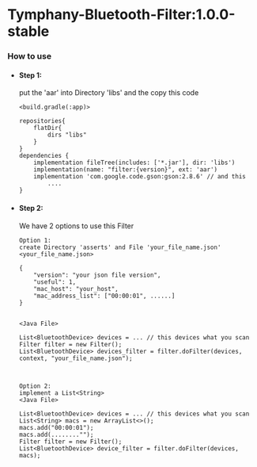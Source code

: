 # Tymphany-Bluetooth-Filter:1.0.0-stable
### How to use
- #### Step 1:
    put the 'aar' into Directory 'libs' and the copy this code

    ```
    <build.gradle(:app)>
    
    repositories{
        flatDir{
            dirs "libs"
        }
    }
    dependencies {
        implementation fileTree(includes: ['*.jar'], dir: 'libs')
        implementation(name: "filter:{version}", ext: 'aar')
        implementation 'com.google.code.gson:gson:2.8.6' // and this      
            ....
    }
    ```

- #### Step 2:
    We have 2 options to use this Filter
    ```
    Option 1:
    create Directory 'asserts' and File 'your_file_name.json'
    <your_file_name.json>
    
    {
        "version": "your json file version",
        "useful": 1,
        "mac_host": "your_host",
        "mac_address_list": ["00:00:01", ......]           
    }
  
  
    <Java File>  
    
    List<BluetoothDevice> devices = ... // this devices what you scan  
    Filter filter = new Filter();
    List<BluetoothDevice> devices_filter = filter.doFilter(devices, context, "your_file_name.json");
    
  
    
    Option 2:
    implement a List<String>
    <Java File>
      
    List<BluetoothDevice> devices = ... // this devices what you scan 
    List<String> macs = new ArrayList<>();
    macs.add("00:00:01");
    macs.add(........"");
    Filter filter = new Filter();
    List<BluetoothDevice> device_filter = filter.doFilter(devices, macs);               
    ```